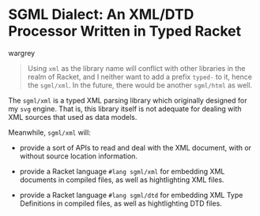 # SGML Dialect: An XML/DTD Processor Written in Typed Racket

wargrey

> Using `xml` as the library name will conflict with other libraries in
> the realm of Racket, and I neither want to add a prefix `typed-` to it,
> hence the `sgml/xml`. In the future, there would be another `sgml/html`
> as well.

The `sgml/xml` is a typed XML parsing library which originally designed
for my `svg` engine. That is, this library itself is not adequate for
dealing with XML sources that used as data models.

Meanwhile, `sgml/xml` will:

* provide a sort of APIs to read and deal with the XML document, with or
  without source location information.

* provide a Racket language `#lang sgml/xml` for embedding XML documents
  in compiled files, as well as hightlighting XML files.

* provide a Racket language `#lang sgml/dtd` for embedding XML Type
  Definitions in compiled files, as well as hightlighting DTD files.


